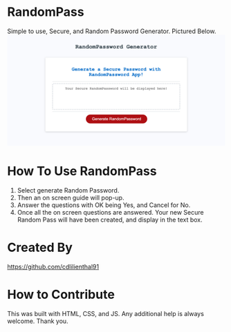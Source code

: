 # RandomPass
Simple to use, Secure, and Random Password Generator. Pictured Below.
![Assets/RandomPassword_Generator_Screen_Grab.jpg](https://raw.githubusercontent.com/cdlilienthal91/RandomPass/main/Assets/RandomPassword_Generator_Screen_Grab.jpg)

# How To Use RandomPass
1. Select generate Random Password.
2. Then an on screen guide will pop-up.
3. Answer the questions with OK being Yes, and Cancel for No. 
4. Once all the on screen questions are answered. Your new Secure Random Pass will have been created, and display in the text box.

# Created By
https://github.com/cdlilienthal91

# How to Contribute 
This was built with HTML, CSS, and JS. Any additional help is always welcome. Thank you. 